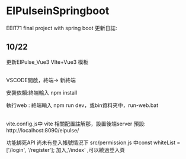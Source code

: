 # EIPulseinSpringboot
EEIT71 final project with spring boot
更新日誌:

## 10/22
更新EIPulse_Vue3 
VIte+Vue3 模板 
##
VSCODE開啟，終端-> 新終端

安裝依賴:終端輸入 npm install

執行web : 終端輸入 npm run dev，或bin資料夾中，run-web.bat
##
vite.config.js中 vite 相關配置註解那，設置後端server
預設:
 http://localhost:8090/eipulse/

功能綁死API 尚未有登入帳號情況下
src/permission.js 中const whiteList = ['/login', '/register']; 加入,'/index' ,可以繞過登入頁